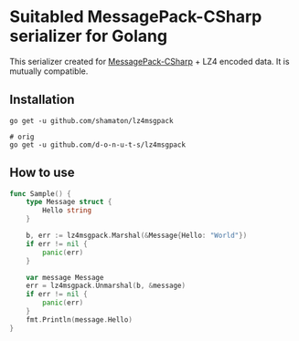 # Suitabled MessagePack-CSharp serializer for Golang

This serializer created for [MessagePack-CSharp](https://github.com/neuecc/MessagePack-CSharp) + LZ4 encoded data.
It is mutually compatible.

## Installation

```shell
go get -u github.com/shamaton/lz4msgpack

# orig
go get -u github.com/d-o-n-u-t-s/lz4msgpack
```

## How to use

```go
func Sample() {
	type Message struct {
		Hello string
	}

	b, err := lz4msgpack.Marshal(&Message{Hello: "World"})
	if err != nil {
		panic(err)
	}

	var message Message
	err = lz4msgpack.Unmarshal(b, &message)
	if err != nil {
		panic(err)
	}
	fmt.Println(message.Hello)
}
```